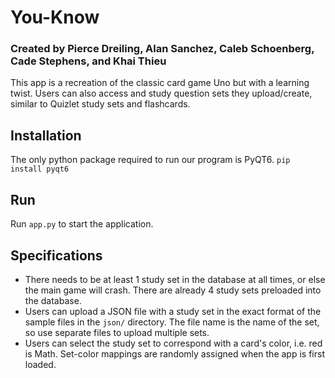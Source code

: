# You-Know
### Created by Pierce Dreiling, Alan Sanchez, Caleb Schoenberg, Cade Stephens, and Khai Thieu

This app is a recreation of the classic card game Uno but with a learning twist. Users can also
access and study question sets they upload/create, similar to Quizlet study sets and flashcards.

## Installation
The only python package required to run our program is PyQT6.
`pip install pyqt6`

## Run
Run `app.py` to start the application.

## Specifications
- There needs to be at least 1 study set in the database at all times, or else
the main game will crash. There are already 4 study sets preloaded into the database.
- Users can upload a JSON file with a study set in the exact format of the sample files
in the `json/` directory. The file name is the name of the set, so use separate files to 
upload multiple sets.
- Users can select the study set to correspond with a card's color, i.e. red is Math. Set-color
mappings are randomly assigned when the app is first loaded.